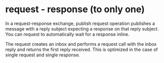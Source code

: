 # request - response (to only one)

In a request-response exchange, publish request operation publishes a message with a reply subject expecting a response on that reply subject. You can request to automatically wait for a response inline.

The request creates an inbox and performs a request call with the inbox reply and returns the first reply received. This is optimized in the case of single request and single response.

[logo]: ./to-one-reply.png
